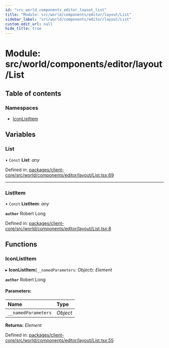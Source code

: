 ```yaml
---
id: "src_world_components_editor_layout_list"
title: "Module: src/world/components/editor/layout/List"
sidebar_label: "src/world/components/editor/layout/List"
custom_edit_url: null
hide_title: true
---
```


# Module: src/world/components/editor/layout/List

## Table of contents

### Namespaces

- [IconListItem](src_world_components_editor_layout_list.iconlistitem.md)

## Variables

### List

• `Const` **List**: *any*

Defined in: [packages/client-core/src/world/components/editor/layout/List.tsx:69](https://github.com/xr3ngine/xr3ngine/blob/a16a45d7e/packages/client-core/src/world/components/editor/layout/List.tsx#L69)

___

### ListItem

• `Const` **ListItem**: *any*

**`author`** Robert Long

Defined in: [packages/client-core/src/world/components/editor/layout/List.tsx:8](https://github.com/xr3ngine/xr3ngine/blob/a16a45d7e/packages/client-core/src/world/components/editor/layout/List.tsx#L8)

## Functions

### IconListItem

▸ **IconListItem**(`__namedParameters`: *Object*): *Element*

**`author`** Robert Long

#### Parameters:

Name | Type |
:------ | :------ |
`__namedParameters` | *Object* |

**Returns:** *Element*

Defined in: [packages/client-core/src/world/components/editor/layout/List.tsx:55](https://github.com/xr3ngine/xr3ngine/blob/a16a45d7e/packages/client-core/src/world/components/editor/layout/List.tsx#L55)
